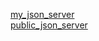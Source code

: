[my_json_server](https://my-json-server.typicode.com/gugegev5/json_server)   
[public_json_server](http://jsonplaceholder.typicode.com/)
